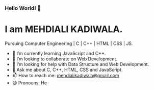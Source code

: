 ### Hello World! 👋

# I am MEHDIALI KADIWALA.
Pursuing Computer Engineering | C | C++ | HTML | CSS | JS.

- 🌱 I’m currently learning JavaScript and C++.
- 👯 I’m looking to collaborate on Web Development.
- 🤔 I’m looking for help with Data Structure and Web Development.
- 💬 Ask me about C, C++, HTML, CSS and JavaScript.
- 📫 How to reach me: mehdialikadiwala@gmail.com
- 😄 Pronouns: He
